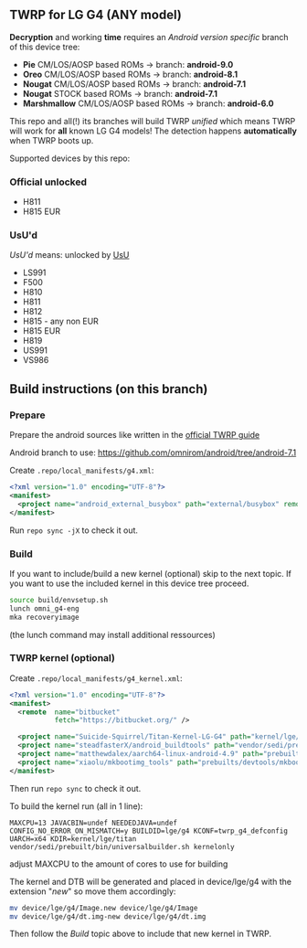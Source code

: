 ## TWRP for LG G4 (ANY model)

**Decryption** and working **time** requires an *Android version specific* branch of this device tree:

* **Pie** CM/LOS/AOSP based ROMs -> branch: **android-9.0**
* **Oreo** CM/LOS/AOSP based ROMs -> branch: **android-8.1**
* **Nougat** CM/LOS/AOSP based ROMs -> branch: **android-7.1**
* **Nougat** STOCK based ROMs -> branch: **android-7.1**
* **Marshmallow** CM/LOS/AOSP based ROMs -> branch: **android-6.0**

This repo and all(!) its branches will build TWRP *unified* which means TWRP will work for **all** known LG G4 models!
The detection happens **automatically** when TWRP boots up.

Supported devices by this repo:

### Official unlocked
* H811
* H815 EUR

### UsU'd
_UsU'd_ means: unlocked by [UsU](https://bit.do/unlockg4)

* LS991
* F500
* H810
* H811
* H812
* H815 - any non EUR
* H815 EUR
* H819
* US991
* VS986

## Build instructions (on this branch)

### Prepare

Prepare the android sources like written in the [official TWRP guide](http://forum.xda-developers.com/showthread.php?t=1943625)

Android branch to use: https://github.com/omnirom/android/tree/android-7.1

Create `.repo/local_manifests/g4.xml`:

```xml
<?xml version="1.0" encoding="UTF-8"?>
<manifest>
  <project name="android_external_busybox" path="external/busybox" remote="omnirom" revision="android-7.1" />
</manifest>
```

Run `repo sync -jX` to check it out.

### Build

If you want to include/build a new kernel (optional) skip to the next topic. 
If you want to use the included kernel in this device tree proceed.

```sh
source build/envsetup.sh
lunch omni_g4-eng
mka recoveryimage
```
(the lunch command may install additional ressources)

### TWRP kernel (optional)

Create `.repo/local_manifests/g4_kernel.xml`:

```xml
<?xml version="1.0" encoding="UTF-8"?>
<manifest>
  <remote  name="bitbucket"
           fetch="https://bitbucket.org/" />

  <project name="Suicide-Squirrel/Titan-Kernel-LG-G4" path="kernel/lge/titan" remote="github" revision="refs/heads/oreo-mr1-release_synced" />         
  <project name="steadfasterX/android_buildtools" path="vendor/sedi/prebuilt/bin" remote="github" revision="master" />
  <project name="matthewdalex/aarch64-linux-android-4.9" path="prebuilts/gcc/linux-x86/aarch64-linux-android-4.9-kernel" remote="bitbucket" revision="master" />
  <project name="xiaolu/mkbootimg_tools" path="prebuilts/devtools/mkbootimg_tools" remote="github" revision="master" />
</manifest>
```
Then run `repo sync` to check it out.

To build the kernel run (all in 1 line):

`MAXCPU=13 JAVACBIN=undef NEEDEDJAVA=undef CONFIG_NO_ERROR_ON_MISMATCH=y BUILDID=lge/g4 KCONF=twrp_g4_defconfig UARCH=x64 KDIR=kernel/lge/titan vendor/sedi/prebuilt/bin/universalbuilder.sh kernelonly`

adjust MAXCPU to the amount of cores to use for building

The kernel and DTB will be generated and placed in device/lge/g4 with the extension "*new*" so move them accordingly:
```sh
mv device/lge/g4/Image.new device/lge/g4/Image
mv device/lge/g4/dt.img-new device/lge/g4/dt.img
```
Then follow the *Build* topic above to include that new kernel in TWRP.

